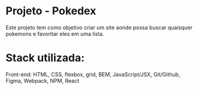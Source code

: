 # Projeto - Pokedex

Este projeto tem como objetivo criar um site aonde possa buscar quaisquer pokemons e favoritar eles em uma lista.

# Stack utilizada:

Front-end: HTML, CSS, flexbox, grid, BEM, JavaScript/JSX, Git/Github, Figma, Webpack, NPM, React